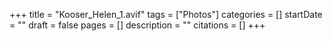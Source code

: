 +++
title = "Kooser_Helen_1.avif"
tags = ["Photos"]
categories = []
startDate = ""
draft = false
pages = []
description = ""
citations = []
+++

